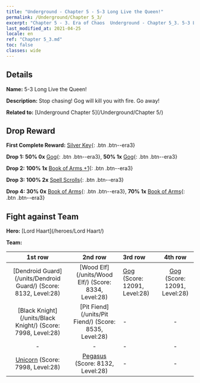 ```yaml
---
title: "Underground - Chapter 5 - 5-3 Long Live the Queen!"
permalink: /Underground/Chapter 5_3/
excerpt: "Chapter 5 - 3. Era of Chaos  Underground - Chapter 5_3. 5-3 Long Live the Queen!"
last_modified_at: 2021-04-25
locale: en
ref: "Chapter 5_3.md"
toc: false
classes: wide
---
```


## Details

 **Name:** 5-3 Long Live the Queen!

 **Description:** Stop chasing! Gog will kill you with fire. Go away!

 **Related to:** [Underground Chapter 5](/Underground/Chapter 5/)

## Drop Reward

 **First Complete Reward:** [Silver Key](/Items/con_693/){: .btn .btn--era3}

 **Drop 1:** **50% 0x** [Gog](/Items/unt_227/){: .btn .btn--era3}, **50% 1x** [Gog](/Items/unt_227/){: .btn .btn--era3}

 **Drop 2:** **100% 1x** [Book of Arms +1](/Items/mat_25/){: .btn .btn--era3}

 **Drop 3:** **100% 2x** [Spell Scrolls](/Items/con_694/){: .btn .btn--era3}

 **Drop 4:** **30% 0x** [Book of Arms](/Items/mat_18/){: .btn .btn--era3}, **70% 1x** [Book of Arms](/Items/mat_18/){: .btn .btn--era3}


## Fight against Team
 **Hero:** [Lord Haart](/heroes/Lord Haart/)

 **Team:**


  | 1st row | 2nd row | 3rd row | 4th row |
  |:----:|:----:|:----|:----:|
  | [Dendroid Guard](/units/Dendroid Guard/) (Score: 8132, Level:28)  | [Wood Elf](/units/Wood Elf/) (Score: 8334, Level:28)  | [Gog](/units/Gog/) (Score: 12091, Level:28)  | [Gog](/units/Gog/) (Score: 12091, Level:28)  |
  | [Black Knight](/units/Black Knight/) (Score: 7998, Level:28)  | [Pit Fiend](/units/Pit Fiend/) (Score: 8535, Level:28)  | - | - |
  | - | - | - | - |
  | [Unicorn](/units/Unicorn/) (Score: 7998, Level:28)  | [Pegasus](/units/Pegasus/) (Score: 8132, Level:28)  | - | - |


